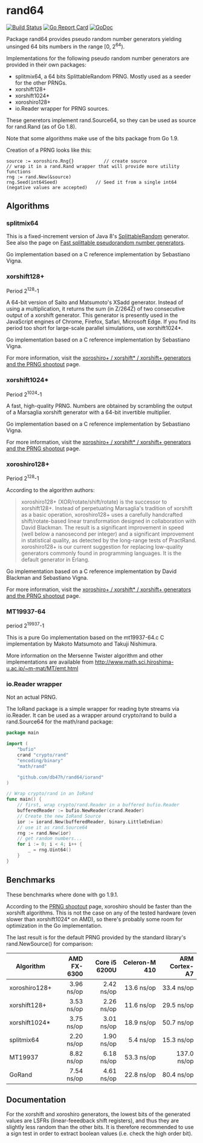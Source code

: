 # rand64

[![Build Status][travisImg]][travis]
[![Go Report Card][goreportImg]][goreport]
[![GoDoc][godocImg]][godoc]

Package rand64 provides pseudo random number generators yielding unsinged 64
bits numbers in the range \[0, 2<sup>64</sup>).

Implementations for the following pseudo random number generators are provided
in their own packages:

- splitmix64, a 64 bits SplittableRandom PRNG. Mostly used as a seeder for the other PRNGs.
- xorshift128+
- xorshift1024*
- xoroshiro128+
- io.Reader wrapper for PRNG sources.

These generetors implement rand.Source64, so they can be used as source for
rand.Rand (as of Go 1.8).

Note that some algorithms make use of the bits package from Go 1.9.

Creation of a PRNG looks like this:

```
source := xoroshiro.Rng{}           // create source
// wrap it in a rand.Rand wrapper that will provide more utility functions
rng := rand.New(&source)
rng.Seed(int64Seed)              // Seed it from a single int64 (negative values are accepted)
```

## Algorithms

### splitmix64

This is a fixed-increment version of Java 8's [SplittableRandom](http://docs.oracle.com/javase/8/docs/api/java/util/SplittableRandom.html) generator. See also the page on [Fast splittable pseudorandom number generators](http://dx.doi.org/10.1145/2714064.2660195).

Go implementation based on a C reference implementation by Sebastiano Vigna.

### xorshift128+

Period 2<sup>128</sup>-1

A 64-bit version of Saito and Matsumoto's XSadd generator. Instead of using a
multiplication, it returns the sum (in Z/264Z) of two consecutive output of a
xorshift generator. This generator is presently used in the JavaScript engines
of Chrome, Firefox, Safari, Microsoft Edge. If you find its period too short
for large-scale parallel simulations, use xorshift1024*.

Go implementation based on a C reference implementation by Sebastiano Vigna.

For more information, visit the [xoroshiro+ / xorshift* / xorshift+ generators and the PRNG shootout][PRNGSHoutout] page.

### xorshift1024*

Period 2<sup>1024</sup>-1

A fast, high-quality PRNG. Numbers are obtained by scrambling the output of a
Marsaglia xorshift generator with a 64-bit invertible multiplier.

Go implementation based on a C reference implementation by Sebastiano Vigna.

For more information, visit the [xoroshiro+ / xorshift* / xorshift+ generators and the PRNG shootout][PRNGSHoutout] page.

### xoroshiro128+

Period 2<sup>128</sup>-1

According to the algorithm authors:

> xoroshiro128+ (XOR/rotate/shift/rotate) is the successor to xorshift128+.
> Instead of perpetuating Marsaglia's tradition of xorshift as a basic
> operation, xoroshiro128+ uses a carefully handcrafted shift/rotate-based
> linear transformation designed in collaboration with David Blackman. The
> result is a significant improvement in speed (well below a nanosecond per
> integer) and a significant improvement in statistical quality, as detected by
> the long-range tests of PractRand. xoroshiro128+ is our current suggestion for
> replacing low-quality generators commonly found in programming languages. It
> is the default generator in Erlang.

Go implementation based on a C reference implementation by David Blackman and
Sebastiano Vigna.

For more information, visit the [xoroshiro+ / xorshift* / xorshift+ generators and the PRNG shootout][PRNGSHoutout] page.

### MT19937-64
period 2<sup>19937</sup>-1

This is a pure Go implementation based on the mt19937-64.c C implementation
by Makoto Matsumoto and Takuji Nishimura.

More information on the Mersenne Twister algorithm and other implementations
are available from http://www.math.sci.hiroshima-u.ac.jp/~m-mat/MT/emt.html

### io.Reader wrapper

Not an actual PRNG.

The IoRand package is a simple wrapper for reading byte streams via io.Reader.
It can be used as a wrapper around crypto/rand to build a rand.Source64 for
the math/rand package:

```go
package main

import (
    "bufio"
    crand "crypto/rand"
    "encoding/binary"
    "math/rand"

    "github.com/db47h/rand64/iorand"
)

// Wrap crypto/rand in an IoRand
func main() {
    // first, wrap crypto/rand.Reader in a buffered bufio.Reader
    bufferedReader := bufio.NewReader(crand.Reader)
    // Create the new IoRand Source
    ior := iorand.New(bufferedReader, binary.LittleEndian)
    // use it as rand.Source64
    rng := rand.New(ior)
    // get random numbers...
    for i := 0; i < 4; i++ {
        _ = rng.Uint64()
    }
}
```

## Benchmarks

These benchmarks where done with go 1.9.1.

According to the [PRNG shootout][PRNGSHoutout] page, xoroshiro should be faster
than the xorshift algorithms. This is not the case on any of the tested
hardware (even slower than xorshift1024* on AMD), so there's probably some room
for optimization in the Go implementation.

The last result is for the default PRNG provided by the standard library's
rand.NewSource() for comparison:

| Algorithm     | AMD FX-6300 | Core i5 6200U | Celeron-M 410 | ARM Cortex-A7    |
|---------------|------------:|--------------:|--------------:|-----------------:|
| xoroshiro128+ |  3.96 ns/op |    2.42 ns/op | 13.6 ns/op    |       33.4 ns/op |
| xorshift128+  |  3.53 ns/op |    2.26 ns/op | 11.6 ns/op    |       29.5 ns/op |
| xorshift1024* |  3.75 ns/op |    3.01 ns/op | 18.9 ns/op    |       50.7 ns/op |
| splitmix64    |  2.20 ns/op |    1.90 ns/op |  5.4 ns/op    |       15.3 ns/op |
| MT19937       |  8.82 ns/op |    6.18 ns/op | 53.3 ns/op    |      137.0 ns/op |
| GoRand        |  7.54 ns/op |    4.61 ns/op | 22.8 ns/op    |       80.4 ns/op |

## Documentation

For the xorshift and xoroshiro generators, the lowest bits of the generated
values are LSFRs (linear-feeedback shift registers), and thus they are slightly
less random than the other bits. It is therefore recommended to use a sign test
in order to extract boolean values (i.e. check the high order bit).

[PRNGShoutout]: http://xoroshiro.di.unimi.it/
[travisImg]: https://travis-ci.org/db47h/rand64.svg?branch=master
[travis]: https://travis-ci.org/db47h/rand64
[goreportImg]: https://goreportcard.com/badge/github.com/db47h/rand64
[goreport]: https://goreportcard.com/report/github.com/db47h/rand64
[godocImg]: https://godoc.org/github.com/db47h/rand64?status.svg
[godoc]: http://godoc.org/github.com/db47h/rand64
